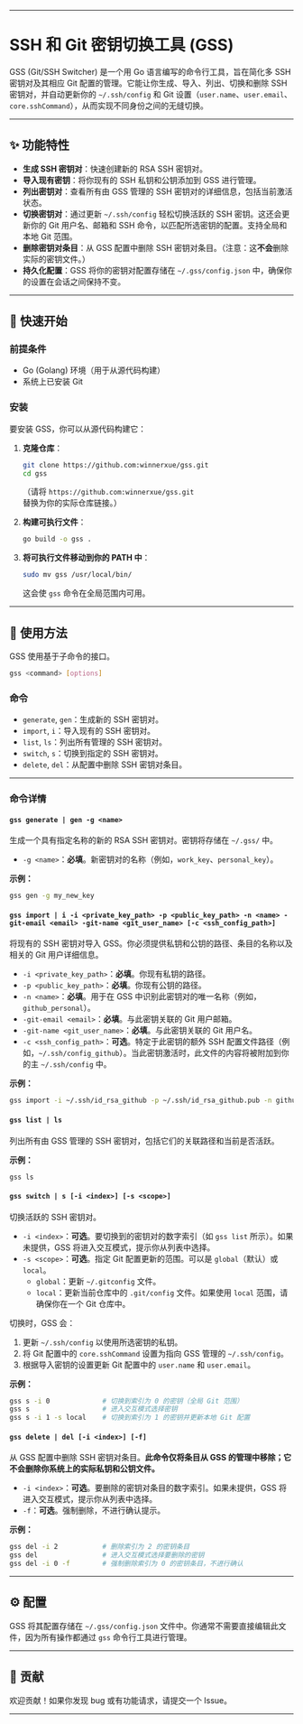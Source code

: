 -----

# SSH 和 Git 密钥切换工具 (GSS)

GSS (Git/SSH Switcher) 是一个用 Go 语言编写的命令行工具，旨在简化多 SSH 密钥对及其相应 Git 配置的管理。它能让你生成、导入、列出、切换和删除 SSH 密钥对，并自动更新你的 `~/.ssh/config` 和 Git 设置（`user.name`、`user.email`、`core.sshCommand`），从而实现不同身份之间的无缝切换。

-----

## ✨ 功能特性

  * **生成 SSH 密钥对**：快速创建新的 RSA SSH 密钥对。
  * **导入现有密钥**：将你现有的 SSH 私钥和公钥添加到 GSS 进行管理。
  * **列出密钥对**：查看所有由 GSS 管理的 SSH 密钥对的详细信息，包括当前激活状态。
  * **切换密钥对**：通过更新 `~/.ssh/config` 轻松切换活跃的 SSH 密钥。这还会更新你的 Git 用户名、邮箱和 SSH 命令，以匹配所选密钥的配置。支持全局和本地 Git 范围。
  * **删除密钥对条目**：从 GSS 配置中删除 SSH 密钥对条目。（注意：这**不会**删除实际的密钥文件。）
  * **持久化配置**：GSS 将你的密钥对配置存储在 `~/.gss/config.json` 中，确保你的设置在会话之间保持不变。

-----

## 🚀 快速开始

### 前提条件

  * Go (Golang) 环境（用于从源代码构建）
  * 系统上已安装 Git

### 安装

要安装 GSS，你可以从源代码构建它：

1.  **克隆仓库**：

    ```bash
    git clone https://github.com:winnerxue/gss.git
    cd gss
    ```

    （请将 `https://github.com:winnerxue/gss.git` 替换为你的实际仓库链接。）

2.  **构建可执行文件**：

    ```bash
    go build -o gss .
    ```

3.  **将可执行文件移动到你的 PATH 中**：

    ```bash
    sudo mv gss /usr/local/bin/
    ```

    这会使 `gss` 命令在全局范围内可用。

-----

## 📖 使用方法

GSS 使用基于子命令的接口。

```bash
gss <command> [options]
```

### 命令

  * `generate`, `gen`：生成新的 SSH 密钥对。
  * `import`, `i`：导入现有的 SSH 密钥对。
  * `list`, `ls`：列出所有管理的 SSH 密钥对。
  * `switch`, `s`：切换到指定的 SSH 密钥对。
  * `delete`, `del`：从配置中删除 SSH 密钥对条目。

-----

### 命令详情

#### `gss generate | gen -g <name>`

生成一个具有指定名称的新的 RSA SSH 密钥对。密钥将存储在 `~/.gss/` 中。

  * `-g <name>`：**必填**。新密钥对的名称（例如，`work_key`、`personal_key`）。

**示例：**

```bash
gss gen -g my_new_key
```

#### `gss import | i -i <private_key_path> -p <public_key_path> -n <name> -git-email <email> -git-name <git_user_name> [-c <ssh_config_path>]`

将现有的 SSH 密钥对导入 GSS。你必须提供私钥和公钥的路径、条目的名称以及相关的 Git 用户详细信息。

  * `-i <private_key_path>`：**必填**。你现有私钥的路径。
  * `-p <public_key_path>`：**必填**。你现有公钥的路径。
  * `-n <name>`：**必填**。用于在 GSS 中识别此密钥对的唯一名称（例如，`github_personal`）。
  * `-git-email <email>`：**必填**。与此密钥关联的 Git 用户邮箱。
  * `-git-name <git_user_name>`：**必填**。与此密钥关联的 Git 用户名。
  * `-c <ssh_config_path>`：**可选**。特定于此密钥的额外 SSH 配置文件路径（例如，`~/.ssh/config_github`）。当此密钥激活时，此文件的内容将被附加到你的主 `~/.ssh/config` 中。

**示例：**

```bash
gss import -i ~/.ssh/id_rsa_github -p ~/.ssh/id_rsa_github.pub -n github_work -git-email "work@example.com" -git-name "Work User" -c ~/.ssh/config_github
```

#### `gss list | ls`

列出所有由 GSS 管理的 SSH 密钥对，包括它们的关联路径和当前是否活跃。

**示例：**

```bash
gss ls
```

#### `gss switch | s [-i <index>] [-s <scope>]`

切换活跃的 SSH 密钥对。

  * `-i <index>`：**可选**。要切换到的密钥对的数字索引（如 `gss list` 所示）。如果未提供，GSS 将进入交互模式，提示你从列表中选择。
  * `-s <scope>`：**可选**。指定 Git 配置更新的范围。可以是 `global`（默认）或 `local`。
      * `global`：更新 `~/.gitconfig` 文件。
      * `local`：更新当前仓库中的 `.git/config` 文件。如果使用 `local` 范围，请确保你在一个 Git 仓库中。

切换时，GSS 会：

1.  更新 `~/.ssh/config` 以使用所选密钥的私钥。
2.  将 Git 配置中的 `core.sshCommand` 设置为指向 GSS 管理的 `~/.ssh/config`。
3.  根据导入密钥的设置更新 Git 配置中的 `user.name` 和 `user.email`。

**示例：**

```bash
gss s -i 0             # 切换到索引为 0 的密钥（全局 Git 范围）
gss s                  # 进入交互模式选择密钥
gss s -i 1 -s local    # 切换到索引为 1 的密钥并更新本地 Git 配置
```

#### `gss delete | del [-i <index>] [-f]`

从 GSS 配置中删除 SSH 密钥对条目。**此命令仅将条目从 GSS 的管理中移除；它不会删除你系统上的实际私钥和公钥文件。**

  * `-i <index>`：**可选**。要删除的密钥对条目的数字索引。如果未提供，GSS 将进入交互模式，提示你从列表中选择。
  * `-f`：**可选**。强制删除，不进行确认提示。

**示例：**

```bash
gss del -i 2           # 删除索引为 2 的密钥条目
gss del                # 进入交互模式选择要删除的密钥
gss del -i 0 -f        # 强制删除索引为 0 的密钥条目，不进行确认
```

-----

## ⚙️ 配置

GSS 将其配置存储在 `~/.gss/config.json` 文件中。你通常不需要直接编辑此文件，因为所有操作都通过 `gss` 命令行工具进行管理。

-----

## 🤝 贡献

欢迎贡献！如果你发现 bug 或有功能请求，请提交一个 Issue。

-----